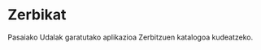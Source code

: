Zerbikat
========================

Pasaiako Udalak garatutako aplikazioa Zerbitzuen katalogoa kudeatzeko.
